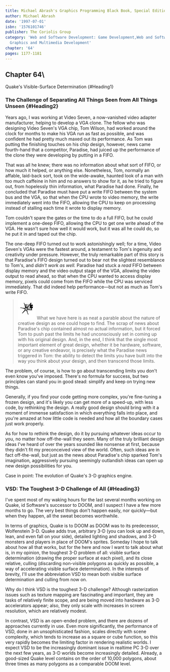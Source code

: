 ```yaml
---
title: Michael Abrash's Graphics Programming Black Book, Special Edition
author: Michael Abrash
date: '1997-07-01'
isbn: '1576101746'
publisher: The Coriolis Group
category: 'Web and Software Development: Game Development,Web and Software Development:
  Graphics and Multimedia Development'
chapter: '64'
pages: 1177-1181
---
```


## Chapter 64\
 Quake's Visible-Surface Determination {#Heading1}

### The Challenge of Separating All Things Seen from All Things Unseen {#Heading2}

Years ago, I was working at Video Seven, a now-vanished video adapter
manufacturer, helping to develop a VGA clone. The fellow who was
designing Video Seven's VGA chip, Tom Wilson, had worked around the
clock for months to make his VGA run as fast as possible, and was
confident he had pretty much maxed out its performance. As Tom was
putting the finishing touches on his chip design, however, news came
fourth-hand that a competitor, Paradise, had juiced up the performance
of the clone they were developing by putting in a FIFO.

That was all he knew; there was no information about what sort of FIFO,
or how much it helped, or anything else. Nonetheless, Tom, normally an
affable, laid-back sort, took on the wide-awake, haunted look of a man
with too much caffeine in him and no answers to show for it, as he tried
to figure out, from hopelessly thin information, what Paradise had done.
Finally, he concluded that Paradise must have put a write FIFO between
the system bus and the VGA, so that when the CPU wrote to video memory,
the write immediately went into the FIFO, allowing the CPU to keep on
processing instead of stalling each time it wrote to display memory.

Tom couldn't spare the gates or the time to do a full FIFO, but he could
implement a one-deep FIFO, allowing the CPU to get one write ahead of
the VGA. He wasn't sure how well it would work, but it was all he could
do, so he put it in and taped out the chip.

The one-deep FIFO turned out to work astonishingly well; for a time,
Video Seven's VGAs were the fastest around, a testament to Tom's
ingenuity and creativity under pressure. However, the truly remarkable
part of this story is that Paradise's FIFO design turned out to bear not
the slightest resemblance to Tom's, and *didn't work as well.* Paradise
had stuck a *read* FIFO between display memory and the video output
stage of the VGA, allowing the video output to read ahead, so that when
the CPU wanted to access display memory, pixels could come from the FIFO
while the CPU was serviced immediately. That did indeed help
performance—but not as much as Tom's write FIFO.

> ![](images/i.jpg)
> What we have here is as neat a parable about the nature of creative
> design as one could hope to find. The scrap of news about Paradise's
> chip contained almost no actual information, but it forced Tom to push
> past the limits he had unconsciously set in coming up with his original
> design. And, in the end, I think that the single most important element
> of great design, whether it be hardware, software, or any creative
> endeavor, is precisely what the Paradise news triggered in Tom: the
> ability to detect the limits you have built into the way you think about
> your design, and then transcend those limits.

The problem, of course, is how to go about transcending limits you don't
even know you've imposed. There's no formula for success, but two
principles can stand you in good stead: simplify and keep on trying new
things.

Generally, if you find your code getting more complex, you're
fine-tuning a frozen design, and it's likely you can get more of a
speed-up, with less code, by rethinking the design. A really good design
should bring with it a moment of immense satisfaction in which
everything falls into place, and you're amazed at how little code is
needed and how all the boundary cases just work properly.

As for how to rethink the design, do it by pursuing whatever ideas occur
to you, no matter how off-the-wall they seem. Many of the truly
brilliant design ideas I've heard of over the years sounded like
nonsense at first, because they didn't fit my preconceived view of the
world. Often, such ideas are in fact off-the-wall, but just as the news
about Paradise's chip sparked Tom's imagination, aggressively pursuing
seemingly outlandish ideas can open up new design possibilities for you.

Case in point: The evolution of Quake's 3-D graphics engine.

### VSD: The Toughest 3-D Challenge of All {#Heading3}

I've spent most of my waking hours for the last several months working
on Quake, id Software's successor to DOOM, and I suspect I have a few
more months to go. The very best things don't happen easily, nor
quickly—but when they happen, all the sweat becomes worthwhile.

In terms of graphics, Quake is to DOOM as DOOM was to its predecessor,
Wolfenstein 3-D. Quake adds true, arbitrary 3-D (you can look up and
down, lean, and even fall on your side), detailed lighting and shadows,
and 3-D monsters and players in place of DOOM's sprites. Someday I hope
to talk about how all that works, but for the here and now I want to
talk about what is, in my opinion, the toughest 3-D problem of all:
visible surface determination (drawing the proper surface at each
pixel), and its close relative, culling (discarding non-visible polygons
as quickly as possible, a way of accelerating visible surface
determination). In the interests of brevity, I'll use the abbreviation
VSD to mean both visible surface determination and culling from now on.

Why do I think VSD is the toughest 3-D challenge? Although rasterization
issues such as texture mapping are fascinating and important, they are
tasks of relatively finite scope, and are being moved into hardware as
3-D accelerators appear; also, they only scale with increases in screen
resolution, which are relatively modest.

In contrast, VSD is an open-ended problem, and there are dozens of
approaches currently in use. Even more significantly, the performance of
VSD, done in an unsophisticated fashion, scales directly with scene
complexity, which tends to increase as a square or cube function, so
this very rapidly becomes the limiting factor in rendering realistic
worlds. I expect VSD to be the increasingly dominant issue in realtime
PC 3-D over the next few years, as 3-D worlds become increasingly
detailed. Already, a good-sized Quake level contains on the order of
10,000 polygons, about three times as many polygons as a comparable DOOM
level.
